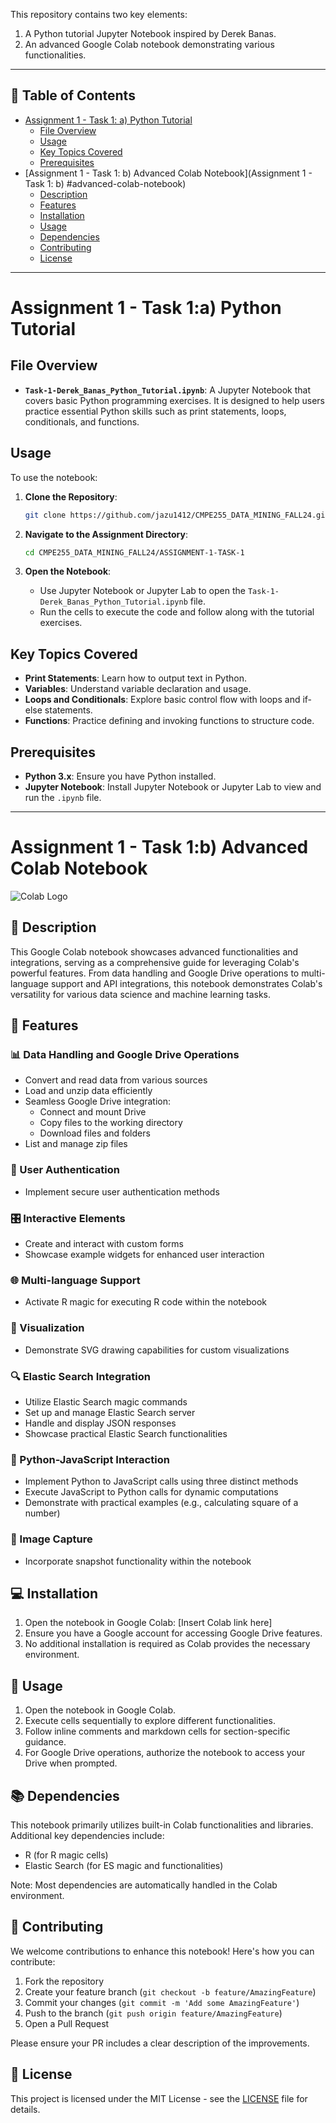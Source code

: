 This repository contains two key elements:
1. A Python tutorial Jupyter Notebook inspired by Derek Banas.
2. An advanced Google Colab notebook demonstrating various functionalities.

---

## 📌 Table of Contents
- [Assignment 1 - Task 1: a) Python Tutorial](#assignment-1---task-1-python-tutorial)
  - [File Overview](#file-overview)
  - [Usage](#usage)
  - [Key Topics Covered](#key-topics-covered)
  - [Prerequisites](#prerequisites)
- [Assignment 1 - Task 1: b) Advanced Colab Notebook](Assignment 1 - Task 1: b)  #advanced-colab-notebook)
  - [Description](#-description)
  - [Features](#-features)
  - [Installation](#-installation)
  - [Usage](#-usage)
  - [Dependencies](#-dependencies)
  - [Contributing](#-contributing)
  - [License](#-license)

---

# Assignment 1 - Task 1:a) Python Tutorial

## File Overview

- **`Task-1-Derek_Banas_Python_Tutorial.ipynb`**: A Jupyter Notebook that covers basic Python programming exercises. It is designed to help users practice essential Python skills such as print statements, loops, conditionals, and functions.

## Usage

To use the notebook:

1. **Clone the Repository**:
   ```bash
   git clone https://github.com/jazu1412/CMPE255_DATA_MINING_FALL24.git
   ```

2. **Navigate to the Assignment Directory**:
   ```bash
   cd CMPE255_DATA_MINING_FALL24/ASSIGNMENT-1-TASK-1
   ```

3. **Open the Notebook**:
   - Use Jupyter Notebook or Jupyter Lab to open the `Task-1-Derek_Banas_Python_Tutorial.ipynb` file.
   - Run the cells to execute the code and follow along with the tutorial exercises.

## Key Topics Covered

- **Print Statements**: Learn how to output text in Python.
- **Variables**: Understand variable declaration and usage.
- **Loops and Conditionals**: Explore basic control flow with loops and if-else statements.
- **Functions**: Practice defining and invoking functions to structure code.

## Prerequisites

- **Python 3.x**: Ensure you have Python installed.
- **Jupyter Notebook**: Install Jupyter Notebook or Jupyter Lab to view and run the `.ipynb` file.

---

# Assignment 1 - Task 1:b) Advanced Colab Notebook

![Colab Logo](https://colab.research.google.com/img/colab_favicon_256px.png)

## 📝 Description

This Google Colab notebook showcases advanced functionalities and integrations, serving as a comprehensive guide for leveraging Colab's powerful features. From data handling and Google Drive operations to multi-language support and API integrations, this notebook demonstrates Colab's versatility for various data science and machine learning tasks.

## 🚀 Features

### 📊 Data Handling and Google Drive Operations
- Convert and read data from various sources
- Load and unzip data efficiently
- Seamless Google Drive integration:
  - Connect and mount Drive
  - Copy files to the working directory
  - Download files and folders
- List and manage zip files

### 🔐 User Authentication
- Implement secure user authentication methods

### 🎛️ Interactive Elements
- Create and interact with custom forms
- Showcase example widgets for enhanced user interaction

### 🌐 Multi-language Support
- Activate R magic for executing R code within the notebook

### 🎨 Visualization
- Demonstrate SVG drawing capabilities for custom visualizations

### 🔍 Elastic Search Integration
- Utilize Elastic Search magic commands
- Set up and manage Elastic Search server
- Handle and display JSON responses
- Showcase practical Elastic Search functionalities

### 🔗 Python-JavaScript Interaction
- Implement Python to JavaScript calls using three distinct methods
- Execute JavaScript to Python calls for dynamic computations
- Demonstrate with practical examples (e.g., calculating square of a number)

### 📸 Image Capture
- Incorporate snapshot functionality within the notebook

## 💻 Installation

1. Open the notebook in Google Colab: [Insert Colab link here]
2. Ensure you have a Google account for accessing Google Drive features.
3. No additional installation is required as Colab provides the necessary environment.

## 🔧 Usage

1. Open the notebook in Google Colab.
2. Execute cells sequentially to explore different functionalities.
3. Follow inline comments and markdown cells for section-specific guidance.
4. For Google Drive operations, authorize the notebook to access your Drive when prompted.

## 📚 Dependencies

This notebook primarily utilizes built-in Colab functionalities and libraries. Additional key dependencies include:

- R (for R magic cells)
- Elastic Search (for ES magic and functionalities)

Note: Most dependencies are automatically handled in the Colab environment.

## 👥 Contributing

We welcome contributions to enhance this notebook! Here's how you can contribute:

1. Fork the repository
2. Create your feature branch (`git checkout -b feature/AmazingFeature`)
3. Commit your changes (`git commit -m 'Add some AmazingFeature'`)
4. Push to the branch (`git push origin feature/AmazingFeature`)
5. Open a Pull Request

Please ensure your PR includes a clear description of the improvements.

## 📄 License

This project is licensed under the MIT License - see the [LICENSE](LICENSE) file for details.

